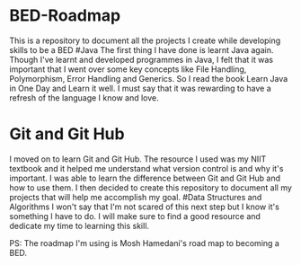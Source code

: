 # BED-Roadmap
This is a repository to document all the projects I create while developing skills to be a BED
#Java
The first thing I have done is learnt Java again. Though I've learnt and developed programmes in Java, I felt that it was important that I went over some key concepts like File Handling, Polymorphism, Error Handling and Generics. So I read the book Learn Java in One Day and Learn it well. I must say that it was rewarding to have a refresh of the language I know and love.
# Git and Git Hub
I moved on to learn Git and Git Hub. The resource I used was my NIIT textbook and it helped me understand what version control is and why it's important. I was able to learn the difference between Git and Git Hub and how to use them. I then decided to create this repository to document all my projects that will help me accomplish my goal. 
#Data Structures and Algorithms
I won't say that I'm not scared of this next step but I know it's something I have to do. I will make sure to find a good resource and dedicate my time to learning this skill.

PS: The roadmap I'm using is Mosh Hamedani's road map to becoming a BED.
